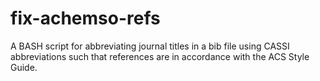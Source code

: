 # fix-achemso-refs
A BASH script for abbreviating journal titles in a bib file using CASSI abbreviations such that references are in accordance with the ACS Style Guide.
